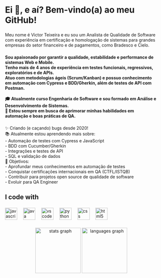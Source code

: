 <h1 align="left">Ei 👋, e aí? Bem-vindo(a) ao meu GitHub!</h1>

###

<p align="left">Meu nome é Victor Teixeira e eu sou um Analista de Qualidade de Software com experiência em certificação e homologação de sistemas para grandes empresas do setor financeiro e de pagamentos, como Bradesco e Cielo.</p>

###

<h4 align="left">Sou apaixonado por garantir a qualidade, estabilidade e performance de sistemas Web e Mobile.  <br>Tenho mais de 4 anos de experiência em testes funcionais, regressivos, exploratórios e de APIs.  <br>Atuo com metodologias ágeis (Scrum/Kanban) e possuo conhecimento em automação com Cypress  e BDD/Gherkin, além de testes de API com Postman.<br><br>🎓 Atualmente curso Engenharia de Software e sou formado em Análise e Desenvolvimento de Sistemas.  <br>🚀 Estou sempre em busca de aprimorar minhas habilidades em automação e boas práticas de QA.</h4>

###

<p align="left">✨ Criando (e caçando) bugs desde 2020!<br>📚 Atualmente estou aprendendo mais sobre:<br>- Automação de testes com Cypress e JavaScript<br>- BDD com Cucumber/Gherkin<br>- Integrações e testes de API<br>- SQL e validação de dados<br>🎯 Objetivos:<br>- Aprofundar meus conhecimentos em automação de testes<br>- Conquistar certificações internacionais em QA (CTFL/ISTQB)<br>- Contribuir para projetos open source de qualidade de software<br>- Evoluir para QA Engineer</p>

###

<h2 align="left">I code with</h2>

###

<div align="left">
  <img src="https://cdn.jsdelivr.net/gh/devicons/devicon/icons/javascript/javascript-original.svg" height="40" alt="javascript logo"  />
  <img width="12" />
  <img src="https://cdn.jsdelivr.net/gh/devicons/devicon/icons/java/java-original.svg" height="40" alt="java logo"  />
  <img width="12" />
  <img src="https://cdn.jsdelivr.net/gh/devicons/devicon/icons/vscode/vscode-original.svg" height="40" alt="vscode logo"  />
  <img width="12" />
  <img src="https://cdn.jsdelivr.net/gh/devicons/devicon/icons/python/python-original.svg" height="40" alt="python logo"  />
  <img width="12" />
  <img src="https://cdn.jsdelivr.net/gh/devicons/devicon/icons/css3/css3-original.svg" height="40" alt="css logo"  />
  <img width="12" />
  <img src="https://cdn.jsdelivr.net/gh/devicons/devicon/icons/html5/html5-original.svg" height="40" alt="html5 logo"  />
</div>

###

<div align="center">
  <img src="https://github-readme-stats.vercel.app/api?username=VteixeiraF&hide_title=false&hide_rank=false&show_icons=true&include_all_commits=true&count_private=true&disable_animations=false&theme=dracula&locale=en&hide_border=false&order=1" height="150" alt="stats graph"  />
  <img src="https://github-readme-stats.vercel.app/api/top-langs?username=VteixeiraF&locale=en&hide_title=false&layout=compact&card_width=320&langs_count=5&theme=dracula&hide_border=false&order=2" height="150" alt="languages graph"  />
</div>

###
